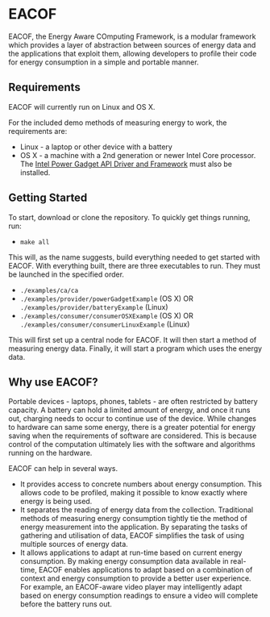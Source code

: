 EACOF
=====

EACOF, the Energy Aware COmputing Framework, is a modular framework which provides a layer of abstraction between sources of energy data and the applications that exploit them, allowing developers to profile their code for energy consumption in a simple and portable manner.

Requirements
------------

EACOF will currently run on Linux and OS X.

For the included demo methods of measuring energy to work, the requirements are:

* Linux - a laptop or other device with a battery
* OS X - a machine with a 2nd generation or newer Intel Core processor. The [Intel Power Gadget API Driver and Framework](http://software.intel.com/en-us/blogs/2012/12/13/using-the-intel-power-gadget-api-on-mac-os-x) must also be installed.

Getting Started
---------------

To start, download or clone the repository. To quickly get things running, run:

* `make all`

This will, as the name suggests, build everything needed to get started with EACOF. With everything built, there are three executables to run. They must be launched in the specified order.

* `./examples/ca/ca`
* `./examples/provider/powerGadgetExample` (OS X) OR `./examples/provider/batteryExample` (Linux)
* `./examples/consumer/consumerOSXExample` (OS X) OR `./examples/consumer/consumerLinuxExample` (Linux)

This will first set up a central node for EACOF. It will then start a method of measuring energy data. Finally, it will start a program which uses the energy data.

Why use EACOF?
--------------

Portable devices - laptops, phones, tablets - are often restricted by battery capacity. A battery can hold a limited amount of energy, and once it runs out, charging needs to occur to continue use of the device. While changes to hardware can same some energy, there is a greater potential for energy saving when the requirements of software are considered. This is because control of the computation ultimately lies with the software and algorithms running on the hardware.

EACOF can help in several ways.

* It provides access to concrete numbers about energy consumption. This allows code to be profiled, making it possible to know exactly where energy is being used.
* It separates the reading of energy data from the collection. Traditional methods of measuring energy consumption tightly tie the method of energy measurement into the application. By separating the tasks of gathering and utilisation of data, EACOF simplifies the task of using multiple sources of energy data.
* It allows applications to adapt at run-time based on current energy consumption. By making energy consumption data available in real-time, EACOF enables applications to adapt based on a combination of context and energy consumption to provide a better user experience. For example, an EACOF-aware video player may intelligently adapt based on energy consumption readings to ensure a video will complete before the battery runs out.
